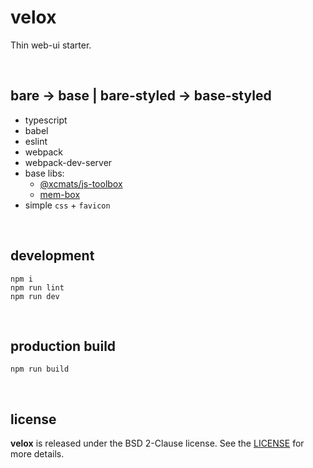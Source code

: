 # velox

Thin web-ui starter.

<br />




## bare -> base | bare-styled -> base-styled

* typescript
* babel
* eslint
* webpack
* webpack-dev-server
* base libs:
    - [@xcmats/js-toolbox](https://drmats.github.io/js-toolbox/)
    - [mem-box](https://drmats.github.io/mem-box/)
* simple `css` + `favicon`

<br />




## development

```
npm i
npm run lint
npm run dev
```

<br />




## production build

```
npm run build
```

<br />




## license

**velox** is released under the BSD 2-Clause license. See the
[LICENSE](https://raw.githubusercontent.com/drmats/velox/master/LICENSE)
for more details.
